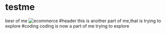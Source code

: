 # testme
besr of me
![ecommerce](https://user-images.githubusercontent.com/105148502/209763010-971e273b-185f-484e-873a-2316ae5b27ec.jpg)
#header
this is another part of me,that is trying to explore
#coding
coding is now a part of me trying to explore
